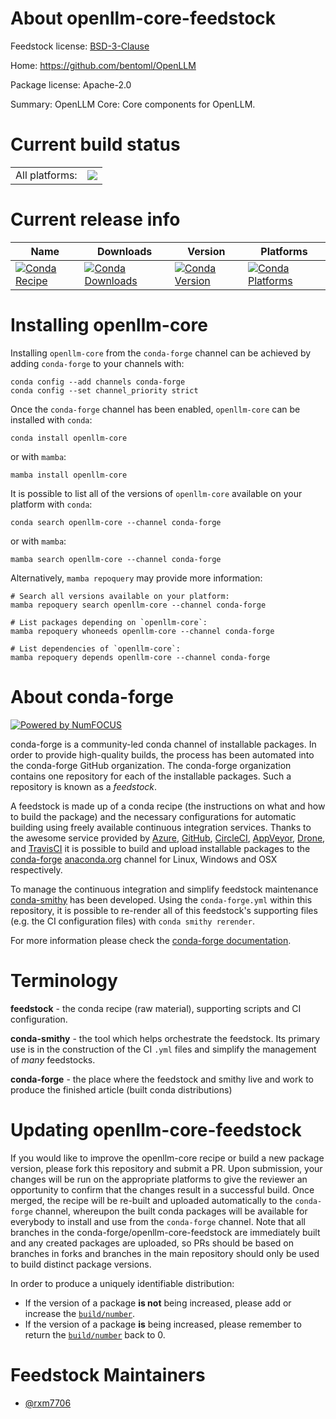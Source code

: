 About openllm-core-feedstock
============================

Feedstock license: [BSD-3-Clause](https://github.com/conda-forge/openllm-core-feedstock/blob/main/LICENSE.txt)

Home: https://github.com/bentoml/OpenLLM

Package license: Apache-2.0

Summary: OpenLLM Core: Core components for OpenLLM.

Current build status
====================


<table><tr><td>All platforms:</td>
    <td>
      <a href="https://dev.azure.com/conda-forge/feedstock-builds/_build/latest?definitionId=21520&branchName=main">
        <img src="https://dev.azure.com/conda-forge/feedstock-builds/_apis/build/status/openllm-core-feedstock?branchName=main">
      </a>
    </td>
  </tr>
</table>

Current release info
====================

| Name | Downloads | Version | Platforms |
| --- | --- | --- | --- |
| [![Conda Recipe](https://img.shields.io/badge/recipe-openllm--core-green.svg)](https://anaconda.org/conda-forge/openllm-core) | [![Conda Downloads](https://img.shields.io/conda/dn/conda-forge/openllm-core.svg)](https://anaconda.org/conda-forge/openllm-core) | [![Conda Version](https://img.shields.io/conda/vn/conda-forge/openllm-core.svg)](https://anaconda.org/conda-forge/openllm-core) | [![Conda Platforms](https://img.shields.io/conda/pn/conda-forge/openllm-core.svg)](https://anaconda.org/conda-forge/openllm-core) |

Installing openllm-core
=======================

Installing `openllm-core` from the `conda-forge` channel can be achieved by adding `conda-forge` to your channels with:

```
conda config --add channels conda-forge
conda config --set channel_priority strict
```

Once the `conda-forge` channel has been enabled, `openllm-core` can be installed with `conda`:

```
conda install openllm-core
```

or with `mamba`:

```
mamba install openllm-core
```

It is possible to list all of the versions of `openllm-core` available on your platform with `conda`:

```
conda search openllm-core --channel conda-forge
```

or with `mamba`:

```
mamba search openllm-core --channel conda-forge
```

Alternatively, `mamba repoquery` may provide more information:

```
# Search all versions available on your platform:
mamba repoquery search openllm-core --channel conda-forge

# List packages depending on `openllm-core`:
mamba repoquery whoneeds openllm-core --channel conda-forge

# List dependencies of `openllm-core`:
mamba repoquery depends openllm-core --channel conda-forge
```


About conda-forge
=================

[![Powered by
NumFOCUS](https://img.shields.io/badge/powered%20by-NumFOCUS-orange.svg?style=flat&colorA=E1523D&colorB=007D8A)](https://numfocus.org)

conda-forge is a community-led conda channel of installable packages.
In order to provide high-quality builds, the process has been automated into the
conda-forge GitHub organization. The conda-forge organization contains one repository
for each of the installable packages. Such a repository is known as a *feedstock*.

A feedstock is made up of a conda recipe (the instructions on what and how to build
the package) and the necessary configurations for automatic building using freely
available continuous integration services. Thanks to the awesome service provided by
[Azure](https://azure.microsoft.com/en-us/services/devops/), [GitHub](https://github.com/),
[CircleCI](https://circleci.com/), [AppVeyor](https://www.appveyor.com/),
[Drone](https://cloud.drone.io/welcome), and [TravisCI](https://travis-ci.com/)
it is possible to build and upload installable packages to the
[conda-forge](https://anaconda.org/conda-forge) [anaconda.org](https://anaconda.org/)
channel for Linux, Windows and OSX respectively.

To manage the continuous integration and simplify feedstock maintenance
[conda-smithy](https://github.com/conda-forge/conda-smithy) has been developed.
Using the ``conda-forge.yml`` within this repository, it is possible to re-render all of
this feedstock's supporting files (e.g. the CI configuration files) with ``conda smithy rerender``.

For more information please check the [conda-forge documentation](https://conda-forge.org/docs/).

Terminology
===========

**feedstock** - the conda recipe (raw material), supporting scripts and CI configuration.

**conda-smithy** - the tool which helps orchestrate the feedstock.
                   Its primary use is in the construction of the CI ``.yml`` files
                   and simplify the management of *many* feedstocks.

**conda-forge** - the place where the feedstock and smithy live and work to
                  produce the finished article (built conda distributions)


Updating openllm-core-feedstock
===============================

If you would like to improve the openllm-core recipe or build a new
package version, please fork this repository and submit a PR. Upon submission,
your changes will be run on the appropriate platforms to give the reviewer an
opportunity to confirm that the changes result in a successful build. Once
merged, the recipe will be re-built and uploaded automatically to the
`conda-forge` channel, whereupon the built conda packages will be available for
everybody to install and use from the `conda-forge` channel.
Note that all branches in the conda-forge/openllm-core-feedstock are
immediately built and any created packages are uploaded, so PRs should be based
on branches in forks and branches in the main repository should only be used to
build distinct package versions.

In order to produce a uniquely identifiable distribution:
 * If the version of a package **is not** being increased, please add or increase
   the [``build/number``](https://docs.conda.io/projects/conda-build/en/latest/resources/define-metadata.html#build-number-and-string).
 * If the version of a package **is** being increased, please remember to return
   the [``build/number``](https://docs.conda.io/projects/conda-build/en/latest/resources/define-metadata.html#build-number-and-string)
   back to 0.

Feedstock Maintainers
=====================

* [@rxm7706](https://github.com/rxm7706/)

